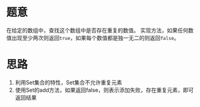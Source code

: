 # 题意

在给定的数组中，查找这个数组中是否存在重复的数值。
实现方法，如果任何数值出现至少两次则返回`true`，如果每个数值都是独一无二的则返回`false`。

# 思路

1. 利用Set集合的特性，Set集合不允许重复元素
2. 使用Set的add方法，如果返回false，则表示添加失败，存在重复元素，即可返回结果

